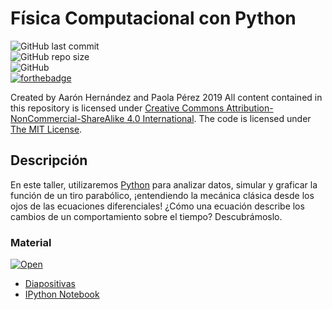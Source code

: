 # Física Computacional con Python
![GitHub last commit](https://img.shields.io/github/last-commit/ajcyucatan/fisica-python?style=for-the-badge) <br>
![GitHub repo size](https://img.shields.io/github/repo-size/ajcyucatan/fisica-python?style=for-the-badge) <br>
![GitHub](https://img.shields.io/github/license/ajcyucatan/fisica-python?style=for-the-badge) <br>
[![forthebadge](https://forthebadge.com/images/badges/cc-nc-sa.svg)](https://creativecommons.org/licenses/by-nc-sa/4.0/)

Created by Aarón Hernández and Paola Pérez 2019 All content contained in this repository is licensed under [Creative Commons Attribution-NonCommercial-ShareAlike 4.0 International](https://creativecommons.org/licenses/by-nc-sa/4.0/ "CC BY-NC-SA 4.0"). The code is licensed under [The MIT License](https://mit-license.org "MIT License").

## Descripción
En este taller, utilizaremos [Python](https://www.python.org/) para analizar datos, simular y graficar la función de un tiro parabólico, ¡entendiendo la mecánica clásica desde los ojos de las ecuaciones diferenciales! ¿Cómo una ecuación describe los cambios de un comportamiento sobre el tiempo? Descubrámoslo.

### Material
[![Open](https://img.shields.io/badge/Open-Colab-orange?style=for-the-badge&logo=appveyor)](https://colab.research.google.com/drive/1mIZcrkFuT71XTK0ehaaH01ceYEnAWXbw)

* [Diapositivas](https://github.com/ajcyucatan/fisica-python/blob/master/slides.pdf)
* [IPython Notebook](https://github.com/ajcyucatan/fisica-python/blob/master/fisica-computacional.ipynb)
